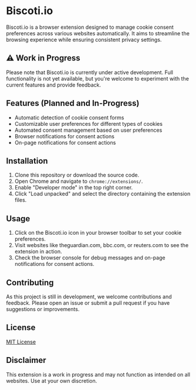 # Biscoti.io

Biscoti.io is a browser extension designed to manage cookie consent preferences across various websites automatically. It aims to streamline the browsing experience while ensuring consistent privacy settings.

## ⚠️ Work in Progress

Please note that Biscoti.io is currently under active development. Full functionality is not yet available, but you're welcome to experiment with the current features and provide feedback.

## Features (Planned and In-Progress)

- Automatic detection of cookie consent forms
- Customizable user preferences for different types of cookies
- Automated consent management based on user preferences
- Browser notifications for consent actions
- On-page notifications for consent actions

## Installation

1. Clone this repository or download the source code.
2. Open Chrome and navigate to `chrome://extensions/`.
3. Enable "Developer mode" in the top right corner.
4. Click "Load unpacked" and select the directory containing the extension files.

## Usage

1. Click on the Biscoti.io icon in your browser toolbar to set your cookie preferences.
2. Visit websites like theguardian.com, bbc.com, or reuters.com to see the extension in action.
3. Check the browser console for debug messages and on-page notifications for consent actions.

## Contributing

As this project is still in development, we welcome contributions and feedback. Please open an issue or submit a pull request if you have suggestions or improvements.

## License

[MIT License](LICENSE)

## Disclaimer

This extension is a work in progress and may not function as intended on all websites. Use at your own discretion.
